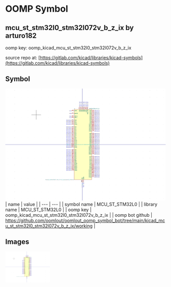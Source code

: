 # OOMP Symbol  
## mcu_st_stm32l0_stm32l072v_b_z_ix  by arturo182  
  
oomp key: oomp_kicad_mcu_st_stm32l0_stm32l072v_b_z_ix  
  
source repo at: [https://gitlab.com/kicad/libraries/kicad-symbols](https://gitlab.com/kicad/libraries/kicad-symbols)  
## Symbol  
  
[![working.png](working_600.png)](working.png)  
| name | value | 
| --- | --- | 
| symbol name | MCU_ST_STM32L0 | 
| library name | MCU_ST_STM32L0 | 
| oomp key | oomp_kicad_mcu_st_stm32l0_stm32l072v_b_z_ix | 
| oomp bot github | https://github.com/oomlout/oomlout_oomp_symbol_bot/tree/main/kicad_mcu_st_stm32l0_stm32l072v_b_z_ix/working | 
## Images  
  
[![working.png](working_140.png)](working.png)  
